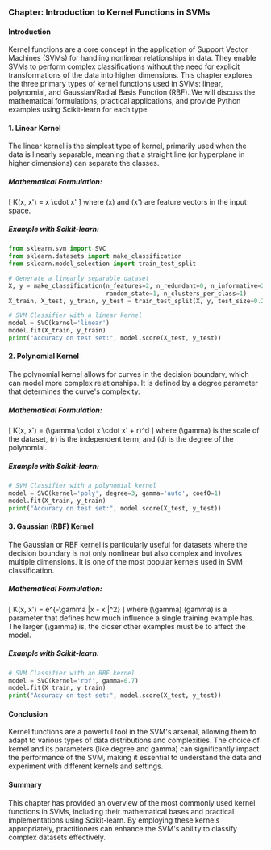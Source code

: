### Chapter: Introduction to Kernel Functions in SVMs

#### Introduction
Kernel functions are a core concept in the application of Support Vector Machines (SVMs) for handling nonlinear relationships in data. They enable SVMs to perform complex classifications without the need for explicit transformations of the data into higher dimensions. This chapter explores the three primary types of kernel functions used in SVMs: linear, polynomial, and Gaussian/Radial Basis Function (RBF). We will discuss the mathematical formulations, practical applications, and provide Python examples using Scikit-learn for each type.

#### 1. Linear Kernel
The linear kernel is the simplest type of kernel, primarily used when the data is linearly separable, meaning that a straight line (or hyperplane in higher dimensions) can separate the classes.

##### Mathematical Formulation:
\[
K(x, x') = x \cdot x'
\]
where \(x\) and \(x'\) are feature vectors in the input space.

##### Example with Scikit-learn:
```python
from sklearn.svm import SVC
from sklearn.datasets import make_classification
from sklearn.model_selection import train_test_split

# Generate a linearly separable dataset
X, y = make_classification(n_features=2, n_redundant=0, n_informative=2,
                           random_state=1, n_clusters_per_class=1)
X_train, X_test, y_train, y_test = train_test_split(X, y, test_size=0.2, random_state=42)

# SVM Classifier with a linear kernel
model = SVC(kernel='linear')
model.fit(X_train, y_train)
print("Accuracy on test set:", model.score(X_test, y_test))
```

#### 2. Polynomial Kernel
The polynomial kernel allows for curves in the decision boundary, which can model more complex relationships. It is defined by a degree parameter that determines the curve's complexity.

##### Mathematical Formulation:
\[
K(x, x') = (\gamma \cdot x \cdot x' + r)^d
\]
where \(\gamma\) is the scale of the dataset, \(r\) is the independent term, and \(d\) is the degree of the polynomial.

##### Example with Scikit-learn:
```python
# SVM Classifier with a polynomial kernel
model = SVC(kernel='poly', degree=3, gamma='auto', coef0=1)
model.fit(X_train, y_train)
print("Accuracy on test set:", model.score(X_test, y_test))
```

#### 3. Gaussian (RBF) Kernel
The Gaussian or RBF kernel is particularly useful for datasets where the decision boundary is not only nonlinear but also complex and involves multiple dimensions. It is one of the most popular kernels used in SVM classification.

##### Mathematical Formulation:
\[
K(x, x') = e^{-\gamma \|x - x'\|^2}
\]
where \(\gamma\) (gamma) is a parameter that defines how much influence a single training example has. The larger \(\gamma\) is, the closer other examples must be to affect the model.

##### Example with Scikit-learn:
```python
# SVM Classifier with an RBF kernel
model = SVC(kernel='rbf', gamma=0.7)
model.fit(X_train, y_train)
print("Accuracy on test set:", model.score(X_test, y_test))
```

#### Conclusion
Kernel functions are a powerful tool in the SVM's arsenal, allowing them to adapt to various types of data distributions and complexities. The choice of kernel and its parameters (like degree and gamma) can significantly impact the performance of the SVM, making it essential to understand the data and experiment with different kernels and settings.

#### Summary
This chapter has provided an overview of the most commonly used kernel functions in SVMs, including their mathematical bases and practical implementations using Scikit-learn. By employing these kernels appropriately, practitioners can enhance the SVM's ability to classify complex datasets effectively.